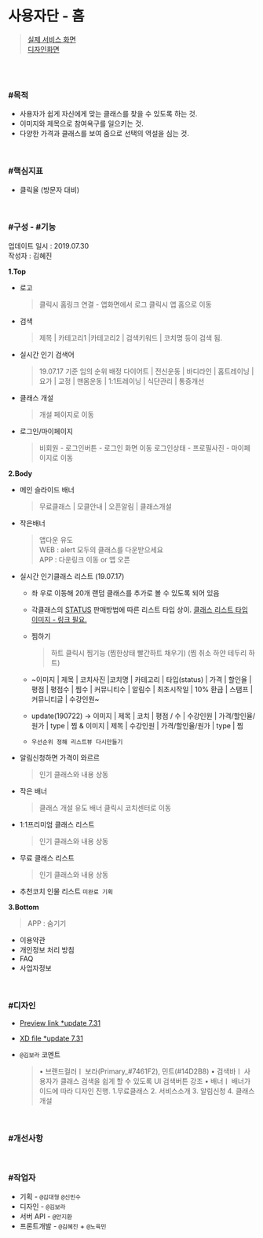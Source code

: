 # 사용자단 - 홈 

> [실제 서비스 화면](www.modooclass.net)  
> [디자인화면](https://xd.adobe.com/spec/1ae6c36a-704e-4d2c-61e0-6d26ce56710d-6cd7/)

<br><br>

### #목적

- 사용자가 쉽게 자신에게 맞는 클래스를 찾을 수 있도록 하는 것. 
- 이미지와 제목으로 참여욕구를 일으키는 것.
- 다양한 가격과 클래스를 보여 줌으로 선택의 역설을 심는 것. 

<br>

### #핵심지표

- 클릭율 (방문자 대비)

<br>

### #구성 - #기능
업데이트 일시 : 2019.07.30  
작성자 : 김혜진

**1.Top**  

- 로고  
	> 클릭시 홈링크 연결 - 앱화면에서 로그 클릭시 앱 홈으로 이동

- 검색  
	> 제목 | 카테고리1 |카테고리2 | 검색키워드 | 코치명 등이 검색 됨.

- 실시간 인기 검색어  
	> 19.07.17 기준 임의 순위 배정
	> 다이어트 | 전신운동 | 바디라인 | 홈트레이닝 | 요가 |
	> 교정 | 맨몸운동 | 1:1트레이닝 | 식단관리 | 통증개선

- 클래스 개설  
	> 개설 페이지로 이동

- 로그인/마이페이지 
	> 비회원 - 로그인버튼 - 로그인 화면 이동 
	> 로그인상태 - 프로필사진 - 마이페이지로 이동

**2.Body**  
- 메인 슬라이드 배너  
	> 무료클래스 | 모클안내 | 오픈알림 | 클래스개설

- 작은배너  
	> 앱다운 유도  
	> WEB : alert 모두의 클래스를 다운받으세요  
	> APP : 다운링크 이동 or 앱 오픈
   
- 실시간 인기클래스 리스트 (19.07.17)  
   - 좌 우로 이동해 20개 랜덤 클래스를 추가로 볼 수 있도록 되어 있음
   - 각클래스의  [STATUS](config/) 판매방법에 따른 리스트 타입 상이. [클래스 리스트 타입 이미지 - 링크 필요. ]()

   - 찜하기  
     > 하트 클릭시 찜기능 (찜한상태 빨간하트 채우기) (찜 취소 하얀 테두리 하트)
     
   - ~이미지 | 제목 | 코치사진 |코치명 | 카테고리 | 타입(status) | 가격 | 할인율 | 평점 | 평점수 | 찜수 | 커뮤니티수 | 알림수 | 최초시작일 | 10% 환급 | 스탬프 | 커뮤니티글 | 수강인원~

   - update(190722) -> 이미지 | 제목 | 코치 | 평점 / 수 | 수강인원 | 가격/할인율/원가 | type | 찜 & 이미지 | 제목 | 수강인원 | 가격/할인율/원가 | type | 찜

   - `우선순위 정해 리스트뷰 다시만들기`

     

- 알림신청하면 가격이 와르르  
	> 인기 클래스와 내용 상동

- 작은 배너
   > 클래스 개설 유도 배너
   > 클릭시 코치센터로 이동
   
- 1:1프리미엄 클래스 리스트
	> 인기 클래스와 내용 상동
   
- 무료 클래스 리스트  
	> 인기 클래스와 내용 상동

- 추천코치 인물 리스트 `미완료 기획`

**3.Bottom**
> APP : 숨기기  

- 이용약관
- 개인정보 처리 방침
- FAQ
- 사업자정보

<br>

### #디자인

- [Preview link *update 7.31](https://xd.adobe.com/spec/1ae6c36a-704e-4d2c-61e0-6d26ce56710d-6cd7/)   
- [XD file *update 7.31](https://drive.google.com/open?id=1W0BUvlBLY-643nIk9hqd2x7EThoLEieD)
- `@김보라`  코멘트

  > • 브랜드컬러ㅣ 보라(Primary_#7461F2), 민트(#14D2B8)
  > • 검색바ㅣ 사용자가 클래스 검색을 쉽게 할 수 있도록 UI 검색버튼 강조
  > • 배너ㅣ 배너가이드에 따라 디자인 진행.  1.무료클래스 2. 서비스소개 3. 알림신청 4. 클래스개설
  
<br>

### #개선사항

<br>

### #작업자

- 기획 - `@김대형` `@신민수`
- 디자인 - `@김보라`
- 서버 API - `@안지환`
- 프론트개발 - `@김혜진`  + `@노육민`


